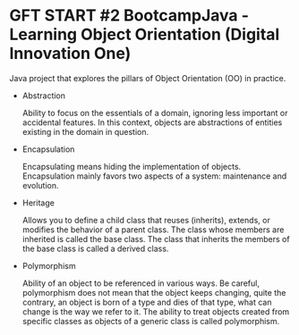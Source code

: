 
# GFT START #2 BootcampJava - Learning Object Orientation (Digital Innovation One)

 Java project that explores the pillars of Object Orientation (OO) in practice.

* Abstraction

  Ability to focus on the essentials of a domain, ignoring less important or accidental features. In this context, objects are abstractions of entities existing in   the domain in question.

* Encapsulation

  Encapsulating means hiding the implementation of objects. Encapsulation mainly favors two aspects of a system: maintenance and evolution.

* Heritage

  Allows you to define a child class that reuses (inherits), extends, or modifies the behavior of a parent class. The class whose members are inherited is called     the base class. The class that inherits the members of the base class is called a derived class.
 
* Polymorphism

  Ability of an object to be referenced in various ways. Be careful, polymorphism does not mean that  the object keeps changing, quite the contrary, an object is     born of a type and dies of that type, what can change is the way we refer to it. The ability to treat objects created from specific classes as objects of a         generic class is called polymorphism.
